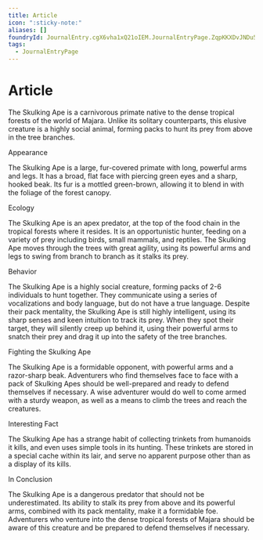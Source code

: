 ```yaml
---
title: Article
icon: ":sticky-note:"
aliases: []
foundryId: JournalEntry.cgX6vha1xQ21oIEM.JournalEntryPage.ZqpKKXDvJNDu5MZk
tags:
  - JournalEntryPage
---
```


# Article
The Skulking Ape is a carnivorous primate native to the dense tropical forests of the world of Majara. Unlike its solitary counterparts, this elusive creature is a highly social animal, forming packs to hunt its prey from above in the tree branches.

Appearance

The Skulking Ape is a large, fur-covered primate with long, powerful arms and legs. It has a broad, flat face with piercing green eyes and a sharp, hooked beak. Its fur is a mottled green-brown, allowing it to blend in with the foliage of the forest canopy.

Ecology

The Skulking Ape is an apex predator, at the top of the food chain in the tropical forests where it resides. It is an opportunistic hunter, feeding on a variety of prey including birds, small mammals, and reptiles. The Skulking Ape moves through the trees with great agility, using its powerful arms and legs to swing from branch to branch as it stalks its prey.

Behavior

The Skulking Ape is a highly social creature, forming packs of 2-6 individuals to hunt together. They communicate using a series of vocalizations and body language, but do not have a true language. Despite their pack mentality, the Skulking Ape is still highly intelligent, using its sharp senses and keen intuition to track its prey. When they spot their target, they will silently creep up behind it, using their powerful arms to snatch their prey and drag it up into the safety of the tree branches.

Fighting the Skulking Ape

The Skulking Ape is a formidable opponent, with powerful arms and a razor-sharp beak. Adventurers who find themselves face to face with a pack of Skulking Apes should be well-prepared and ready to defend themselves if necessary. A wise adventurer would do well to come armed with a sturdy weapon, as well as a means to climb the trees and reach the creatures.

Interesting Fact

The Skulking Ape has a strange habit of collecting trinkets from humanoids it kills, and even uses simple tools in its hunting. These trinkets are stored in a special cache within its lair, and serve no apparent purpose other than as a display of its kills.

In Conclusion

The Skulking Ape is a dangerous predator that should not be underestimated. Its ability to stalk its prey from above and its powerful arms, combined with its pack mentality, make it a formidable foe. Adventurers who venture into the dense tropical forests of Majara should be aware of this creature and be prepared to defend themselves if necessary.